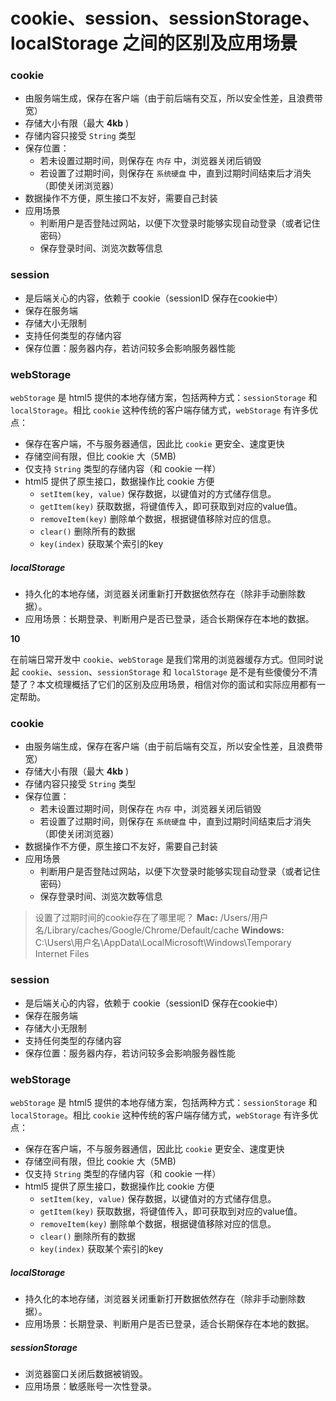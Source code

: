 # cookie、session、sessionStorage、localStorage 之间的区别及应用场景

### cookie

- 由服务端生成，保存在客户端（由于前后端有交互，所以安全性差，且浪费带宽）
- 存储大小有限（最大 **4kb** )
- 存储内容只接受 `String` 类型
- 保存位置：
  - 若未设置过期时间，则保存在 `内存` 中，浏览器关闭后销毁
  - 若设置了过期时间，则保存在 `系统硬盘` 中，直到过期时间结束后才消失（即使关闭浏览器）
- 数据操作不方便，原生接口不友好，需要自己封装
- 应用场景
  - 判断用户是否登陆过网站，以便下次登录时能够实现自动登录（或者记住密码）
  - 保存登录时间、浏览次数等信息

### session

- 是后端关心的内容，依赖于 cookie（sessionID 保存在cookie中）
- 保存在服务端
- 存储大小无限制
- 支持任何类型的存储内容
- 保存位置：服务器内存，若访问较多会影响服务器性能

### webStorage

`webStorage` 是 html5 提供的本地存储方案，包括两种方式：`sessionStorage` 和 `localStorage`。相比 `cookie` 这种传统的客户端存储方式，`webStorage` 有许多优点：

- 保存在客户端，不与服务器通信，因此比 `cookie` 更安全、速度更快
- 存储空间有限，但比 cookie 大（5MB)
- 仅支持 `String` 类型的存储内容（和 cookie 一样）
- html5 提供了原生接口，数据操作比 cookie 方便
  - `setItem(key, value)` 保存数据，以键值对的方式储存信息。
  - `getItem(key)` 获取数据，将键值传入，即可获取到对应的value值。
  - `removeItem(key)` 删除单个数据，根据键值移除对应的信息。
  - `clear()` 删除所有的数据
  - `key(index)` 获取某个索引的key

##### localStorage

- 持久化的本地存储，浏览器关闭重新打开数据依然存在（除非手动删除数据）。
- 应用场景：长期登录、判断用户是否已登录，适合长期保存在本地的数据。

**10**

在前端日常开发中 `cookie`、`webStorage` 是我们常用的浏览器缓存方式。但同时说起 `cookie`、`session`、`sessionStorage` 和 `localStorage` 是不是有些傻傻分不清楚了？本文梳理概括了它们的区别及应用场景，相信对你的面试和实际应用都有一定帮助。

### cookie

- 由服务端生成，保存在客户端（由于前后端有交互，所以安全性差，且浪费带宽）
- 存储大小有限（最大 **4kb** )
- 存储内容只接受 `String` 类型
- 保存位置：
  - 若未设置过期时间，则保存在 `内存` 中，浏览器关闭后销毁
  - 若设置了过期时间，则保存在 `系统硬盘` 中，直到过期时间结束后才消失（即使关闭浏览器）
- 数据操作不方便，原生接口不友好，需要自己封装
- 应用场景
  - 判断用户是否登陆过网站，以便下次登录时能够实现自动登录（或者记住密码）
  - 保存登录时间、浏览次数等信息

> 设置了过期时间的cookie存在了哪里呢？
> **Mac:** /Users/用户名/Library/caches/Google/Chrome/Default/cache
> **Windows:** C:\Users\用户名\AppData\LocalMicrosoft\Windows\Temporary Internet Files

### session

- 是后端关心的内容，依赖于 cookie（sessionID 保存在cookie中）
- 保存在服务端
- 存储大小无限制
- 支持任何类型的存储内容
- 保存位置：服务器内存，若访问较多会影响服务器性能

### webStorage

`webStorage` 是 html5 提供的本地存储方案，包括两种方式：`sessionStorage` 和 `localStorage`。相比 `cookie` 这种传统的客户端存储方式，`webStorage` 有许多优点：

- 保存在客户端，不与服务器通信，因此比 `cookie` 更安全、速度更快
- 存储空间有限，但比 cookie 大（5MB)
- 仅支持 `String` 类型的存储内容（和 cookie 一样）
- html5 提供了原生接口，数据操作比 cookie 方便
  - `setItem(key, value)` 保存数据，以键值对的方式储存信息。
  - `getItem(key)` 获取数据，将键值传入，即可获取到对应的value值。
  - `removeItem(key)` 删除单个数据，根据键值移除对应的信息。
  - `clear()` 删除所有的数据
  - `key(index)` 获取某个索引的key

##### localStorage

- 持久化的本地存储，浏览器关闭重新打开数据依然存在（除非手动删除数据）。
- 应用场景：长期登录、判断用户是否已登录，适合长期保存在本地的数据。

##### sessionStorage

- 浏览器窗口关闭后数据被销毁。
- 应用场景：敏感账号一次性登录。